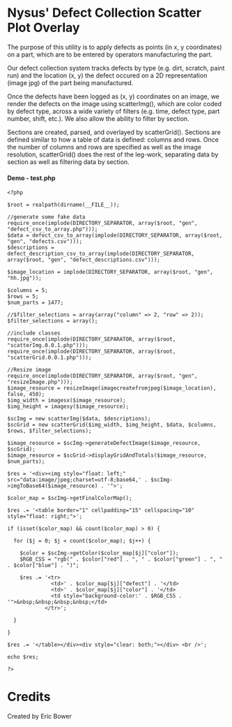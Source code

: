 Nysus' Defect Collection Scatter Plot Overlay
================

The purpose of this utility is to apply defects as points (in x, y coordinates)
on a part, which are to be entered by operators manufacturing the part.

Our defect collection system tracks defects by type (e.g. dirt, scratch, paint run) and 
the location (x, y) the defect occured on a 2D representation (image jpg) of the part being
manufactured.

Once the defects have been logged as (x, y) coordinates on an image, we render the defects
on the image using scatterImg(), which are color coded by defect type, across a wide variety of filters 
(e.g. time, defect type, part number, shift, etc.).  We also allow the ability to filter by section.

Sections are created, parsed, and overlayed by scatterGrid().  Sections are defined similar to how a 
table of data is defined: columns and rows.  Once the number of columns and rows are specified 
as well as the image resolution, scatterGrid() does the rest of the leg-work, 
separating data by section as well as filtering data by section.

#### Demo - test.php

```
<?php

$root = realpath(dirname(__FILE__));

//generate some fake data
require_once(implode(DIRECTORY_SEPARATOR, array($root, "gen", "defect_csv_to_array.php")));
$data = defect_csv_to_array(implode(DIRECTORY_SEPARATOR, array($root, "gen", "defects.csv")));
$descriptions = defect_description_csv_to_array(implode(DIRECTORY_SEPARATOR, array($root, "gen", "defect_descriptions.csv")));

$image_location = implode(DIRECTORY_SEPARATOR, array($root, "gen", "hh.jpg"));

$columns = 5;
$rows = 5;
$num_parts = 1477;

//$filter_selections = array(array("column" => 2, "row" => 2));
$filter_selections = array();

//include classes
require_once(implode(DIRECTORY_SEPARATOR, array($root, "scatterImg.0.0.1.php")));
require_once(implode(DIRECTORY_SEPARATOR, array($root, "scatterGrid.0.0.1.php")));

//Resize image
require_once(implode(DIRECTORY_SEPARATOR, array($root, "gen", "resizeImage.php")));
$image_resource = resizeImage(imagecreatefromjpeg($image_location), false, 450);
$img_width = imagesx($image_resource);
$img_height = imagesy($image_resource);

$scImg = new scatterImg($data, $descriptions);
$scGrid = new scatterGrid($img_width, $img_height, $data, $columns, $rows, $filter_selections);

$image_resource = $scImg->generateDefectImage($image_resource, $scGrid);
$image_resource = $scGrid->displayGridAndTotals($image_resource, $num_parts);
   
$res = '<div><img style="float: left;" src="data:image/jpeg;charset=utf-8;base64,' . $scImg->imgToBase64($image_resource) . '">';

$color_map = $scImg->getFinalColorMap();

$res .= '<table border="1" cellpadding="15" cellspacing="10" style="float: right;">';

if (isset($color_map) && count($color_map) > 0) {

  for ($j = 0; $j < count($color_map); $j++) {

    $color = $scImg->getColor($color_map[$j]["color"]);
    $RGB_CSS = "rgb(" . $color["red"] . ", " . $color["green"] . ", " . $color["blue"] . ")";

    $res .= '<tr>
              <td>' . $color_map[$j]["defect"] . '</td>
              <td>' . $color_map[$j]["color"] . '</td>
              <td style="background-color:' . $RGB_CSS . '">&nbsp;&nbsp;&nbsp;&nbsp;</td>
            </tr>';

  }

}

$res .= '</table></div><div style="clear: both;"></div> <br />';

echo $res;

?>

```

Credits
=======

Created by Eric Bower